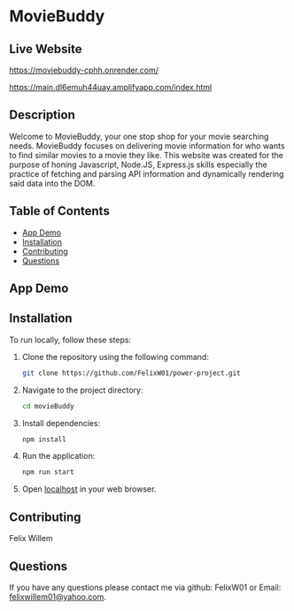 # MovieBuddy

## Live Website 
https://moviebuddy-cphh.onrender.com/

https://main.dl6emuh44uay.amplifyapp.com/index.html

## Description
Welcome to  MovieBuddy, your one stop shop for your movie searching needs. MovieBuddy focuses on delivering movie information for who wants to find similar movies to a movie they like.
This website was created for the purpose of honing Javascript, Node.JS, Express.js skills especially the practice of fetching and parsing API information and dynamically rendering said data into the DOM.

## Table of Contents
- [App Demo](#app-demo)
- [Installation](#installation)
- [Contributing](#contributing)
- [Questions](#questions)

## App Demo




## Installation
To run locally, follow these steps:

1. Clone the repository using the following command:
    ```bash
    git clone https://github.com/FelixW01/power-project.git
    ```

2. Navigate to the project directory:
    ```bash
    cd movieBuddy
    ```
    
3. Install dependencies:
    ```bash
    npm install
    ```

4. Run the application:
    ```bash
    npm run start
    ```

5. Open [localhost](http://127.0.0.1:5173/) in your web browser.


## Contributing
Felix Willem
## Questions
If you have any questions please contact me via github: FelixW01 or Email: felixwillem01@yahoo.com.
